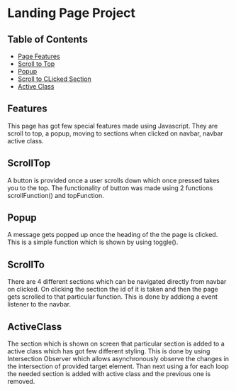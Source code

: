 # Landing Page Project

## Table of Contents

* [Page Features](#Features)
 * [Scroll to Top](#ScrollTop)
* [Popup](#Popup)
* [Scroll to CLicked Section](#ScrollTo)
* [Active Class](#ActiveClass)



## Features
 This page has got few special features made using Javascript. They are scroll to top, a popup, moving to sections when clicked on navbar, navbar active class.

## ScrollTop 
 A button is provided once a user scrolls down which once pressed takes you to the top. The functionality of button was made using 2 functions scrollFunction() and topFunction.

## Popup
 A message gets popped up once the heading of the the page is clicked. This is a simple function which is shown by using toggle().

## ScrollTo
There are 4 different sections which can be navigated directly from navbar on clicked. On clicking the section the id of it is taken and then the page gets scrolled to that particular function. This is done by addiong a event listener to the navbar.

## ActiveClass
 The section which is shown on screen that particular section is added to a active class which has got few different styling. This is done by using Intersection Observer which allows asynchronously observe the changes in the intersection of provided target element. Than next using a for each loop the needed section is added with active class and the previous one is removed.


 
 



